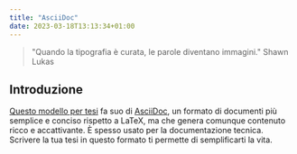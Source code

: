 ```yaml
---
title: "AsciiDoc"
date: 2023-03-18T13:13:34+01:00
---
```


> "Quando la tipografia è curata, le parole diventano immagini."
> Shawn Lukas

## Introduzione

[Questo modello per tesi](https://github.com/csunibo/asciidoc-thesis) fa suo di
[AsciiDoc](https://asciidoc.org), un formato di documenti più semplice e conciso
rispetto a LaTeX, ma che genera comunque contenuto ricco e accattivante. È
spesso usato per la documentazione tecnica. Scrivere la tua tesi in questo
formato ti permette di semplificarti la vita.
